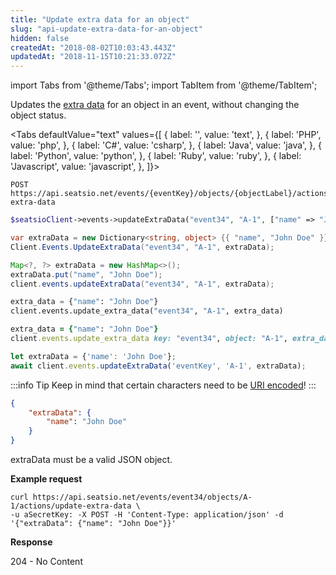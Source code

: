 ```yaml
---
title: "Update extra data for an object"
slug: "api-update-extra-data-for-an-object"
hidden: false
createdAt: "2018-08-02T10:03:43.443Z"
updatedAt: "2018-11-15T10:21:33.072Z"
---
```


import Tabs from '@theme/Tabs';
import TabItem from '@theme/TabItem';

Updates the [extra data](doc:api-extra-data) for an object in an event, without changing the object status.



<Tabs 
  defaultValue="text"
  values={[
{ label: '', value: 'text', },
{ label: 'PHP', value: 'php', },
{ label: 'C#', value: 'csharp', },
{ label: 'Java', value: 'java', },
{ label: 'Python', value: 'python', },
{ label: 'Ruby', value: 'ruby', },
{ label: 'Javascript', value: 'javascript', },
]}>
<TabItem value='text'>

```text
POST https://api.seatsio.net/events/{eventKey}/objects/{objectLabel}/actions/update-extra-data
```

</TabItem>
<TabItem value='php'>

```php
$seatsioClient->events->updateExtraData("event34", "A-1", ["name" => "John Doe"]);
```

</TabItem>
<TabItem value='csharp'>

```csharp
var extraData = new Dictionary<string, object> {{ "name", "John Doe" }};
Client.Events.UpdateExtraData("event34", "A-1", extraData);
```

</TabItem>
<TabItem value='java'>

```java
Map<?, ?> extraData = new HashMap<>();
extraData.put("name", "John Doe");
client.events.updateExtraData("event34", "A-1", extraData);

```

</TabItem>
<TabItem value='python'>

```python
extra_data = {"name": "John Doe"}
client.events.update_extra_data("event34", "A-1", extra_data)

```

</TabItem>
<TabItem value='ruby'>

```ruby
extra_data = {"name": "John Doe"}
client.events.update_extra_data key: "event34", object: "A-1", extra_data: extra_data
```

</TabItem>
<TabItem value='javascript'>

```javascript
let extraData = {'name': 'John Doe'};
await client.events.updateExtraData('eventKey', 'A-1', extraData);
```

</TabItem>
</Tabs>



:::info Tip
Keep in mind that certain characters need to be [URI encoded](doc:api-uri-encoding)!
:::

```json
{
    "extraData": {
        "name": "John Doe"
    }
}
```

extraData must be a valid JSON object.

**Example request**
```curl
curl https://api.seatsio.net/events/event34/objects/A-1/actions/update-extra-data \
-u aSecretKey: -X POST -H 'Content-Type: application/json' -d '{"extraData": {"name": "John Doe"}}'

```
**Response**

204 - No Content

